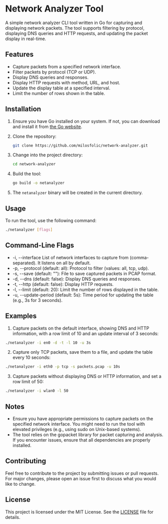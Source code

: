 # Network Analyzer Tool

A simple network analyzer CLI tool written in Go for capturing and displaying network packets. The tool supports filtering by protocol, displaying DNS queries and HTTP requests, and updating the packet display in real-time.

## Features

- Capture packets from a specified network interface.
- Filter packets by protocol (TCP or UDP).
- Display DNS queries and responses.
- Display HTTP requests with method, URL, and host.
- Update the display table at a specified interval.
- Limit the number of rows shown in the table.

## Installation

1. Ensure you have Go installed on your system. If not, you can download and install it from [the Go website](https://golang.org/dl/).

2. Clone the repository:

    ```bash
    git clone https://github.com/milosfolic/network-analyzer.git
    ```

3. Change into the project directory:

    ```bash
    cd network-analyzer
    ```

4. Build the tool:

    ```bash
    go build -o netanalyzer
    ```

5. The `netanalyzer` binary will be created in the current directory.

## Usage

To run the tool, use the following command:

```bash
./netanalyzer [flags]
```

## Command-Line Flags

- -i, --interface List of network interfaces to capture from (comma-separated). It listens on all by default.
- -p, --protocol (default: all): Protocol to filter (values: all, tcp, udp).
- -s, --save (default: ""): File to save captured packets in PCAP format.
- -d, --dns (default: false): Display DNS queries and responses.
- -t, --http (default: false): Display HTTP requests.
- -l, --limit (default: 20): Limit the number of rows displayed in the table.
- -u, --update-period (default: 5s): Time period for updating the table (e.g., 3s for 3 seconds).

## Examples

1. Capture packets on the default interface, showing DNS and HTTP information, with a row limit of 10 and an update interval of 3 seconds:

```bash
./netanalyzer -i en0 -d -t -l 10 -u 3s
```
2. Capture only TCP packets, save them to a file, and update the table every 10 seconds:

```bash
./netanalyzer -i eth0 -p tcp -s packets.pcap -u 10s
```
3. Capture packets without displaying DNS or HTTP information, and set a row limit of 50:

```bash
./netanalyzer -i wlan0 -l 50
```

## Notes
- Ensure you have appropriate permissions to capture packets on the specified network interface. You might need to run the tool with elevated privileges (e.g., using sudo on Unix-based systems).
- The tool relies on the gopacket library for packet capturing and analysis. If you encounter issues, ensure that all dependencies are properly installed.

## Contributing

Feel free to contribute to the project by submitting issues or pull requests. For major changes, please open an issue first to discuss what you would like to change.

## License

This project is licensed under the MIT License. See the [LICENSE](LICENSE) file for details.